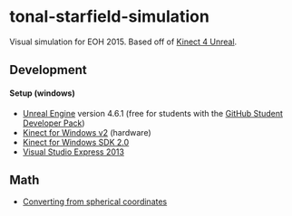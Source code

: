 tonal-starfield-simulation
==========================

Visual simulation for EOH 2015. Based off of [Kinect 4 Unreal](http://opaquemultimedia.com/index.html?pages/k4u.html&k4u).

## Development

#### Setup (windows)
  - [Unreal Engine](https://www.unrealengine.com/) version 4.6.1 (free for students with the [GitHub Student Developer Pack](https://education.github.com/pack/))
  - [Kinect for Windows v2](http://www.microsoft.com/en-us/kinectforwindows/) (hardware)
  - [Kinect for Windows SDK 2.0](http://www.microsoft.com/en-us/download/details.aspx?id=44561)
  - [Visual Studio Express 2013](http://www.visualstudio.com/en-us/products/visual-studio-express-vs.aspx)

## Math

  - [Converting from spherical coordinates](http://en.wikipedia.org/wiki/Sphere#Equations_in)
